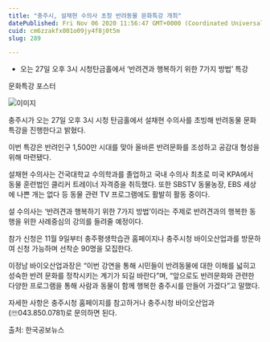 ```yaml
---
title: "충주시, 설채현 수의사 초청 반려동물 문화특강 개최"
datePublished: Fri Nov 06 2020 11:56:47 GMT+0000 (Coordinated Universal Time)
cuid: cm6zzakfx001o09jy4f8j0t5m
slug: 289

---
```



- 오는 27일 오후 3시 시청탄금홀에서 ‘반려견과 행복하기 위한 7가지 방법’ 특강

문화특강 포스터

![이미지](https://cdn.hashnode.com/res/hashnode/image/upload/v1739247898126/e2e6378f-0d19-48e8-9ab5-5a5ec0e03e84.jpeg)

충주시가 오는 27일 오후 3시 시청 탄금홀에서 설채현 수의사를 초빙해 반려동물 문화특강을 진행한다고 밝혔다.

이번 특강은 반려인구 1,500만 시대를 맞아 올바른 반려문화를 조성하고 공감대 형성을 위해 마련됐다.

설채현 수의사는 건국대학교 수의학과를 졸업하고 국내 수의사 최초로 미국 KPA에서 동물 훈련법인 클리커 트레이너 자격증을 취득했다. 또한 SBSTV 동물농장, EBS 세상에 나쁜 개는 없다 등 동물 관련 TV 프로그램에도 활발히 활동 중이다.

설 수의사는 ‘반려견과 행복하기 위한 7가지 방법’이라는 주제로 반려견과의 행복한 동행을 위한 사례중심의 강의를 들려줄 예정이다.

참가 신청은 11월 9일부터 충주평생학습관 홈페이지나 충주시청 바이오산업과를 방문하여 신청 가능하며 선착순 90명을 모집한다.

이정남 바이오산업과장은 “이번 강연을 통해 시민들이 반려동물에 대한 이해를 넓히고 성숙한 반려 문화를 정착시키는 계기가 되길 바란다”며, “앞으로도 반려문화와 관련한 다양한 프로그램을 통해 사람과 동물이 함께 행복한 충주시를 만들어 가겠다”고 말했다.

자세한 사항은 충주시청 홈페이지를 참고하거나 충주시청 바이오산업과(☏043.850.0781)로 문의하면 된다.

출처: 한국공보뉴스